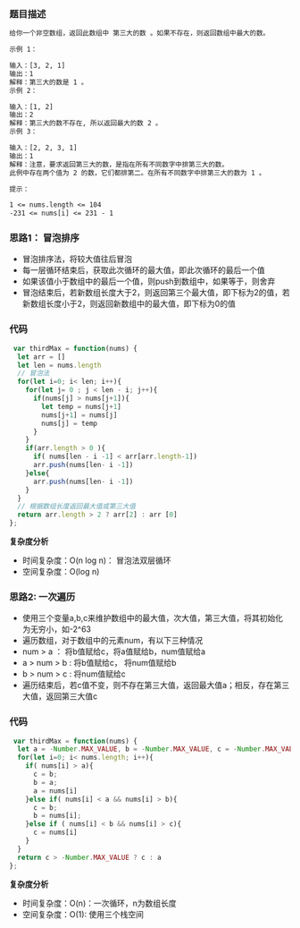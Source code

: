 ### 题目描述
```txt
给你一个非空数组，返回此数组中 第三大的数 。如果不存在，则返回数组中最大的数。

示例 1：

输入：[3, 2, 1]
输出：1
解释：第三大的数是 1 。
示例 2：

输入：[1, 2]
输出：2
解释：第三大的数不存在, 所以返回最大的数 2 。
示例 3：

输入：[2, 2, 3, 1]
输出：1
解释：注意，要求返回第三大的数，是指在所有不同数字中排第三大的数。
此例中存在两个值为 2 的数，它们都排第二。在所有不同数字中排第三大的数为 1 。

提示：

1 <= nums.length <= 104
-231 <= nums[i] <= 231 - 1

```

### 思路1： 冒泡排序
+ 冒泡排序法，将较大值往后冒泡
+ 每一层循环结束后，获取此次循环的最大值，即此次循环的最后一个值
+ 如果该值小于数组中的最后一个值，则push到数组中，如果等于，则舍弃
+ 冒泡结束后，若新数组长度大于2，则返回第三个最大值，即下标为2的值，若新数组长度小于2，则返回新数组中的最大值，即下标为0的值

### 代码
```javascript
 var thirdMax = function(nums) {
  let arr = []
  let len = nums.length
  // 冒泡法
  for(let i=0; i< len; i++){
    for(let j= 0 ; j < len - i; j++){
      if(nums[j] > nums[j+1]){
        let temp = nums[j+1]
        nums[j+1] = nums[j]
        nums[j] = temp
      }
    }
    if(arr.length > 0 ){
      if( nums[len - i -1] < arr[arr.length-1]) 
      arr.push(nums[len- i -1])
    }else{
      arr.push(nums[len- i -1])
    }
  }
  // 根据数组长度返回最大值或第三大值
  return arr.length > 2 ? arr[2] : arr [0]
};
```

**复杂度分析**
+ 时间复杂度：O(n log n)： 冒泡法双层循环
+ 空间复杂度：O(log n)


### 思路2: 一次遍历
+ 使用三个变量a,b,c来维护数组中的最大值，次大值，第三大值，将其初始化为无穷小，如-2^63
+ 遍历数组，对于数组中的元素num，有以下三种情况
 + num > a ： 将b值赋给c，将a值赋给b，num值赋给a
 + a > num > b : 将b值赋给c， 将num值赋给b
 + b > num > c : 将num值赋给c
+ 遍历结束后，若c值不变，则不存在第三大值，返回最大值a；相反，存在第三大值，返回第三大值c

### 代码
```javascript
 var thirdMax = function(nums) {
  let a = -Number.MAX_VALUE, b = -Number.MAX_VALUE, c = -Number.MAX_VALUE
  for(let i=0; i< nums.length; i++){
    if( nums[i] > a){
      c = b;
      b = a;
      a = nums[i]
    }else if( nums[i] < a && nums[i] > b){
      c = b;
      b = nums[i];
    }else if ( nums[i] < b && nums[i] > c){
      c = nums[i]
    }
  }
  return c > -Number.MAX_VALUE ? c : a
};
```

**复杂度分析**
+ 时间复杂度：O(n)：一次循环，n为数组长度
+ 空间复杂度：O(1): 使用三个栈空间


